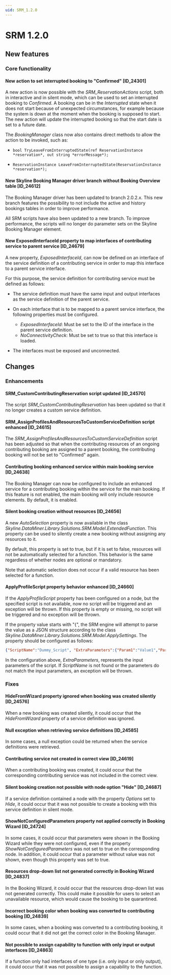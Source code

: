```yaml
---
uid: SRM_1.2.0
---
```


# SRM 1.2.0

## New features

### Core functionality

#### New action to set interrupted booking to "Confirmed" \[ID_24301\]

A new action is now possible with the *SRM_ReservationActions* script, both in interactive and in silent mode, which can be used to set an interrupted booking to *Confirmed*. A booking can be in the *Interrupted* state when it does not start because of unexpected circumstances, for example because the system is down at the moment when the booking is supposed to start. The new action will update the interrupted booking so that the start date is set to a future date.

The *BookingManager* class now also contains direct methods to allow the action to be invoked, such as:

- `bool TryLeaveFromInterruptedState(ref ReservationInstance *reservation*, out string *errorMessage*);`

- `ReservationInstance LeaveFromInterruptedState(ReservationInstance *reservation*);`

#### New Skyline Booking Manager driver branch without Booking Overview table \[ID_24612\]

The Booking Manager driver has been updated to branch 2.0.2.x. This new branch features the possibility to not include the active and history bookings tables in order to improve performance.

All SRM scripts have also been updated to a new branch. To improve performance, the scripts will no longer do parameter sets on the Skyline Booking Manager element.

#### New ExposedInterfaceId property to map interfaces of contributing service to parent service \[ID_24679\]

A new property, *ExposedInterfaceId*, can now be defined on an interface of the service definition of a contributing service in order to map this interface to a parent service interface.

For this purpose, the service definition for contributing service must be defined as follows:

- The service definition must have the same input and output interfaces as the service definition of the parent service.
- On each interface that is to be mapped to a parent service interface, the following properties must be configured.

    - *ExposedInterfaceId*: Must be set to the ID of the interface in the parent service definition.
    - *NoConnectivityCheck*: Must be set to true so that this interface is loaded.

- The interfaces must be exposed and unconnected.

## Changes

### Enhancements

#### SRM_CustomContributingReservation script updated \[ID_24570\]

The script *SRM_CustomContributingReservation* has been updated so that it no longer creates a custom service definition.

#### SRM_AssignProfilesAndResourcesToCustomServiceDefinition script enhanced \[ID_24615\]

The *SRM_AssignProfilesAndResourcesToCustomServiceDefinition* script has been adjusted so that when the contributing resources of an ongoing contributing booking are assigned to a parent booking, the contributing booking will not be set to "Confirmed" again.

#### Contributing booking enhanced service within main booking service \[ID_24638\]

The Booking Manager can now be configured to include an enhanced service for a contributing booking within the service for the main booking. If this feature is not enabled, the main booking will only include resource elements. By default, it is enabled.

#### Silent booking creation without resources \[ID_24656\]

A new *AutoSelection* property is now available in the class *Skyline.DataMiner.Library.Solutions.SRM.Model.ExtendedFunction*. This property can be used to silently create a new booking without assigning any resources to it.

By default, this property is set to true, but if it is set to false, resources will not be automatically selected for a function. This behavior is the same regardless of whether nodes are optional or mandatory.

Note that automatic selection does not occur if a valid resource has been selected for a function.

#### ApplyProfileScript property behavior enhanced \[ID_24660\]

If the *ApplyProfileScript* property has been configured on a node, but the specified script is not available, now no script will be triggered and an exception will be thrown. If this property is empty or missing, no script will be triggered and no exception will be thrown.

If the property value starts with "{", the SRM engine will attempt to parse the value as a JSON structure according to the class *Skyline.DataMiner.Library.Solutions.SRM.Model.ApplySettings*. The property should be configured as follows:

```json
{"ScriptName":"Dummy_Script", "ExtraParameters":{"Param1":"Value1","Param2":"Value2, (...) , "ParamN":"ValueN"}}
```

In the configuration above, *ExtraParameters*, represents the input parameters of the script. If *ScriptName* is not found or the parameters do not match the input parameters, an exception will be thrown.

### Fixes

#### HideFromWizard property ignored when booking was created silently \[ID_24576\]

When a new booking was created silently, it could occur that the *HideFromWizard* property of a service definition was ignored.

#### Null exception when retrieving service definitions \[ID_24585\]

In some cases, a null exception could be returned when the service definitions were retrieved.

#### Contributing service not created in correct view \[ID_24619\]

When a contributing booking was created, it could occur that the corresponding contributing service was not included in the correct view.

#### Silent booking creation not possible with node option "Hide" \[ID_24687\]

If a service definition contained a node with the property *Options* set to *Hide*, it could occur that it was not possible to create a booking with this service definition in silent mode.

#### ShowNotConfiguredParameters property not applied correctly in Booking Wizard \[ID_24724\]

In some cases, it could occur that parameters were shown in the Booking Wizard while they were not configured, even if the property *ShowNotConfiguredParameters* was not set to true on the corresponding node. In addition, it could occur that a parameter without value was not shown, even though this property was set to true.

#### Resources drop-down list not generated correctly in Booking Wizard \[ID_24837\]

In the Booking Wizard, it could occur that the resources drop-down list was not generated correctly. This could make it possible for users to select an unavailable resource, which would cause the booking to be quarantined.

#### Incorrect booking color when booking was converted to contributing booking \[ID_24839\]

In some cases, when a booking was converted to a contributing booking, it could occur that it did not get the correct color in the Booking Manager.

#### Not possible to assign capability to function with only input or output interfaces \[ID_24863\]

If a function only had interfaces of one type (i.e. only input or only output), it could occur that it was not possible to assign a capability to the function.
